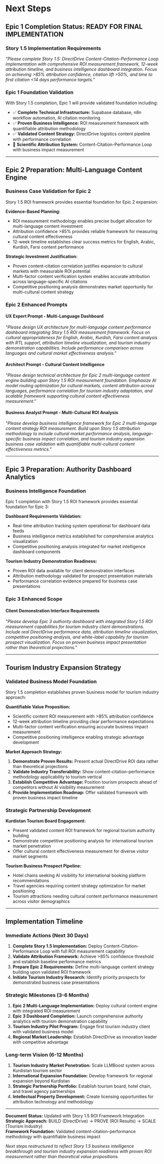 # Next Steps

## Epic 1 Completion Status: READY FOR FINAL IMPLEMENTATION

### Story 1.5 Implementation Requirements
*"Please complete Story 1.5: DirectDrive Content-Citation-Performance Loop implementation with comprehensive ROI measurement framework, 12-week attribution timeline, and business intelligence dashboard integration. Focus on achieving >85% attribution confidence, citation lift >50%, and time to first citation <14 days performance targets."*

### Epic 1 Foundation Validation
With Story 1.5 completion, Epic 1 will provide validated foundation including:
- ✅ **Complete Technical Infrastructure:** Supabase database, n8n workflow automation, AI citation monitoring
- ✅ **Proven Business Intelligence:** ROI measurement framework with quantifiable attribution methodology  
- ✅ **Validated Content Strategy:** DirectDrive logistics content pipeline with performance correlation
- 🎯 **Scientific Attribution System:** Content-Citation-Performance Loop with business impact measurement

---

## Epic 2 Preparation: Multi-Language Content Engine

### Business Case Validation for Epic 2
Story 1.5 ROI framework provides essential foundation for Epic 2 expansion:

**Evidence-Based Planning:**
- ROI measurement methodology enables precise budget allocation for multi-language content investment
- Attribution confidence >85% provides reliable framework for measuring cultural content effectiveness
- 12-week timeline establishes clear success metrics for English, Arabic, Kurdish, Farsi content performance

**Strategic Investment Justification:**
- Proven content-citation correlation justifies expansion to cultural markets with measurable ROI potential
- Multi-factor content verification system enables accurate attribution across language-specific AI citations
- Competitive positioning analysis demonstrates market opportunity for multi-cultural content strategy

### Epic 2 Enhanced Prompts

#### UX Expert Prompt - Multi-Language Dashboard
*"Please design UX architecture for multi-language content performance dashboard integrating Story 1.5 ROI measurement framework. Focus on cultural appropriateness for English, Arabic, Kurdish, Farsi content analysis with RTL support, attribution timeline visualization, and tourism industry demonstration capabilities. Include performance comparison across languages and cultural market effectiveness analysis."*

#### Architect Prompt - Cultural Content Intelligence  
*"Please design technical architecture for Epic 2 multi-language content engine building upon Story 1.5 ROI measurement foundation. Emphasize AI model routing optimization for cultural markets, content attribution across languages, performance correlation for tourism industry adaptation, and scalable framework supporting cultural content effectiveness measurement."*

#### Business Analyst Prompt - Multi-Cultural ROI Analysis
*"Please develop business intelligence framework for Epic 2 multi-language content strategy ROI measurement. Build upon Story 1.5 attribution methodology to include cultural market performance analysis, language-specific business impact correlation, and tourism industry expansion business case validation with quantifiable multi-cultural content effectiveness metrics."*

---

## Epic 3 Preparation: Authority Dashboard Analytics

### Business Intelligence Foundation
Epic 1 completion with Story 1.5 ROI framework provides essential foundation for Epic 3:

**Dashboard Requirements Validation:**
- Real-time attribution tracking system operational for dashboard data feeds
- Business intelligence metrics established for comprehensive analytics visualization
- Competitive positioning analysis integrated for market intelligence dashboard components

**Tourism Industry Demonstration Readiness:**
- Proven ROI data available for client demonstration interfaces
- Attribution methodology validated for prospect presentation materials
- Performance correlation evidence prepared for business case presentations

### Epic 3 Enhanced Scope

#### Client Demonstration Interface Requirements
*"Please develop Epic 3 authority dashboard with integrated Story 1.5 ROI measurement capabilities for tourism industry client demonstrations. Include real DirectDrive performance data, attribution timeline visualization, competitive positioning analysis, and white-label capability for tourism prospect visualization. Focus on proven business impact presentation rather than theoretical projections."*

---

## Tourism Industry Expansion Strategy

### Validated Business Model Foundation
Story 1.5 completion establishes proven business model for tourism industry approach:

**Quantifiable Value Proposition:**
- Scientific content ROI measurement with >85% attribution confidence
- 12-week attribution timeline providing clear performance expectations
- Multi-factor content verification ensuring accurate business impact measurement
- Competitive positioning intelligence enabling strategic advantage development

**Market Approach Strategy:**
1. **Demonstrate Proven Results:** Present actual DirectDrive ROI data rather than theoretical projections
2. **Validate Industry Transferability:** Show content-citation-performance methodology applicability to tourism vertical
3. **Establish Competitive Advantage:** Position tourism prospects ahead of competitors without AI visibility measurement
4. **Provide Implementation Roadmap:** Offer validated framework with proven business impact timeline

### Strategic Partnership Development
**Kurdistan Tourism Board Engagement:**
- Present validated content ROI framework for regional tourism authority building
- Demonstrate competitive positioning analysis for international tourism market penetration
- Offer cultural content effectiveness measurement for diverse visitor market segments

**Tourism Business Prospect Pipeline:**
- Hotel chains seeking AI visibility for international booking platform recommendations
- Travel agencies requiring content strategy optimization for market positioning
- Tourism attractions needing cultural content performance measurement across visitor demographics

---

## Implementation Timeline

### Immediate Actions (Next 30 Days)
1. **Complete Story 1.5 Implementation:** Deploy Content-Citation-Performance Loop with full ROI measurement capability
2. **Validate Attribution Framework:** Achieve >85% confidence threshold and establish baseline performance metrics
3. **Prepare Epic 2 Requirements:** Define multi-language content strategy building upon validated ROI framework
4. **Initiate Tourism Industry Research:** Identify priority prospects for demonstrated business case presentations

### Strategic Milestones (3-6 Months)
1. **Epic 2 Multi-Language Implementation:** Deploy cultural content engine with integrated ROI measurement
2. **Epic 3 Dashboard Completion:** Launch comprehensive authority analytics with tourism demonstration capability
3. **Tourism Industry Pilot Program:** Engage first tourism industry client with validated business model
4. **Regional Market Leadership:** Establish DirectDrive as innovation leader with competitive advantage

### Long-term Vision (6-12 Months)
1. **Tourism Industry Market Penetration:** Scale LLMBoost system across Kurdistan tourism sector
2. **International Expansion Foundation:** Develop framework for regional expansion beyond Kurdistan
3. **Strategic Partnership Portfolio:** Establish tourism board, hotel chain, and travel agency partnerships
4. **Intellectual Property Development:** Create licensing opportunities for attribution technology and methodology

---

**Document Status:** Updated with Story 1.5 ROI Framework Integration  
**Strategic Approach:** BUILD (DirectDrive) → PROVE (ROI Results) → SCALE (Tourism Industry)  
**Framework Foundation:** Validated content-citation-performance methodology with quantifiable business impact

*Next steps restructured to reflect Story 1.5 business intelligence breakthrough and tourism industry expansion readiness with proven ROI measurement rather than theoretical value propositions.*